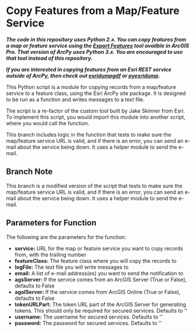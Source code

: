 # Copy Features from a Map/Feature Service

***The code in this repository uses Python 2.x.  You can copy features from a map or feature service using the [Export Features](https://pro.arcgis.com/en/pro-app/latest/tool-reference/conversion/export-features.htm) tool availble in ArcGIS Pro.  That version of ArcPy uses Python 3.x.  You are encouraged to use that tool instead of this repository.***

***If you are interested in copying features from an Esri REST service outside of ArcPy, then check out [esridumpgdf](https://github.com/wchatx/esridumpgdf) or [pyesridump](https://github.com/openaddresses/pyesridump).***

This Python script is a module for copying records from a map/feature service to a feature class, using the Esri ArcPy site package. It is designed to be run as a function and writes messages to a text file.

The script is a re-factor of the custom tool built by Jake Skinner from Esri. To implement this script, you would import this module into another script, where you would call the function.

This branch includes logic in the function that tests to make sure the map/feature service URL is valid, and if there is an error, you can send an e-mail about the service being down. It uses a helper module to send the e-mail.

## Branch Note

This branch is a modified version of the script that tests to make sure the map/feature service URL is valid, and if there is an error, you can send an e-mail about the service being down.  It uses a helper module to send the e-mail.

## Parameters for Function

The following are the parameters for the function:
- **service:** URL for the map or feature service you want to copy records from, with the trailing number
- **featureClass:** The feature class where you will copy the records to
- **logFile:** The text file you will write messages to
- **email:** A list of e-mail address(es) you want to send the notification to
- **agsServer:** If the service comes from an ArcGIS Server (True or False), defaults to False
- **agolServer:** If the service comes from ArcGIS Online (True or False), defaults to False
- **tokenURLPart:** The token URL part of the ArcGIS Server for generating tokens.  This should only be required for secured services. Defaults to ''
- **username:** The username for secured services.  Defaults to ''
- **password:** The password for secured services. Defaults to ''
